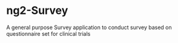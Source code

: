 # ng2-Survey
A general purpose Survey application to conduct survey based on questionnaire set for clinical trials